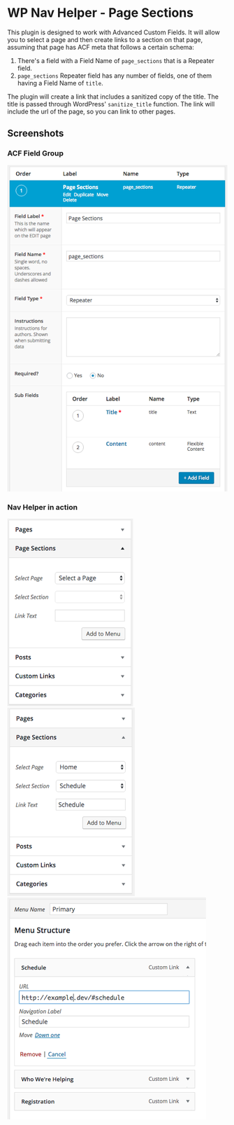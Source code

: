 # WP Nav Helper - Page Sections

This plugin is designed to work with Advanced Custom Fields. It will allow you to select a page and then create links to a section on that page, assuming that page has ACF meta that follows a certain schema:

1. There's a field with a Field Name of `page_sections` that is a Repeater field.
1. `page_sections` Repeater field has any number of fields, one of them having a Field Name of `title`.

The plugin will create a link that includes a sanitized copy of the title. The title is passed through WordPress' `sanitize_title` function. The link will include the url of the page, so you can link to other pages.

## Screenshots

### ACF Field Group
![screenshot4](assets/images/screenshot4.png)

### Nav Helper in action
![screenshot1](assets/images/screenshot1.png)
![screenshot2](assets/images/screenshot2.png)
![screenshot3](assets/images/screenshot3.png)
